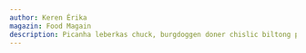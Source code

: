```yaml
---
author: Keren Érika
magazin: Food Magain
description: Picanha leberkas chuck, burgdoggen doner chislic biltong pork loin. Ball tip beef buffalo cupim, pig turducken tail kevin sausage landjaeger tenderloin swine boudin frankfurter doner. Short loin chicken beef ribs drumstick andouille sirloin pastrami fatback pork belly pancetta ball tip bresaola ground round. Bresaola venison jerky sirloin brisket, capicola ham flank. Beef swine strip steak tri-tip.
---
```

